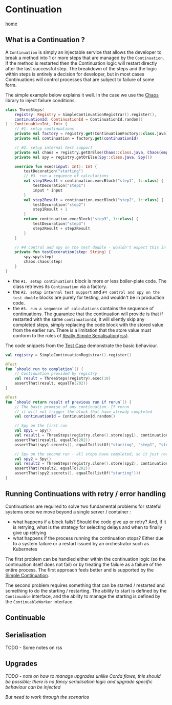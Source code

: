 # Continuation

[home](../README.md)

## What is a Continuation ?

A `Continuation` is simply an injectable service that allows the developer to break a method into 1 or more steps that
are managed by the `Continuation`. If the method is restarted then the Continuation logic will restart directly after
the last successful step. The breakdown of the steps and the logic within steps is entirely a decision for developer,
but in most cases Continuations will control processes that are subject to failure of some form.

The simple example below explains it well. In the case we use
the [Chaos](https://github.com/mycordaapp/commons/blob/master/docs/chaos.md) library to inject failure conditions.

```kotlin
class ThreeSteps(
    registry: Registry = SimpleContinuationRegistrar().register(),
    continuationId: ContinuationId = ContinuationId.random()
) : Continuable<Int, Int> {
    // #1. setup continuations
    private val factory = registry.get(ContinuationFactory::class.java)
    private val continuation = factory.get(continuationId)

    // #2. setup internal test support
    private val chaos = registry.getOrElse(Chaos::class.java, Chaos(emptyMap(), true))
    private val spy = registry.getOrElse(Spy::class.java, Spy())

    override fun exec(input: Int): Int {
        testDecoration("starting")
        // #3. run a sequence of calculations
        val step1Result = continuation.execBlock("step1", 1::class) {
            testDecoration("step1")
            input * input
        }
        val step2Result = continuation.execBlock("step2", 1::class) {
            testDecoration("step2")
            step1Result + 1
        }
        return continuation.execBlock("step3", 1::class) {
            testDecoration("step3")
            step2Result + step2Result
        }
    }

    // #4 control and spy on the test double - wouldn't expect this in real code
    private fun testDecoration(step: String) {
        spy.spy(step)
        chaos.chaos(step)
    }
}
```

* the `#1. setup continuations` block is more or less boiler-plate code. The class retrieves its `Continuation` via a
  factory.
* the `#2. setup internal test support` and `#4 control and spy on the test double` blocks are purely for testing, and
  wouldn't be in production code.
* the `#3. run a sequence of calculations` contains the sequence of continuations. The guarantee that the continuation
  will provide is that if restarted with the same `continuationId`, it will silently skip any completed steps, simply
  replacing the code block with the stored value from the earlier run. There is a limitation that the store value must
  conform to the rules
  of [Really Simple Serialisation(rss)](https://github.com/mycordaapp/really-simple-serialisation#readme).

The code snippets from the [Test Case](../impl/src/test/kotlin/mycorda/app/continuations/ContinuationScenarios.kt)
demonstrate the basic behaviour.

```kotlin
val registry = SimpleContinuationRegistrar().register()

@Test
fun `should run to completion`() {
    // Continuation provided by registry
    val result = ThreeSteps(registry).exec(10)
    assertThat(result, equalTo(202))
}

@Test
fun `should return result of previous run if rerun`() {
    // The basic promise of any continuation. If rerun
    // it will not trigger the block that have already completed
    val continuationId = ContinuationId.random()

    // Spy on the first run
    val spy1 = Spy()
    val result1 = ThreeSteps(registry.clone().store(spy1), continuationId).exec(10)
    assertThat(result1, equalTo(202))
    assertThat(spy1.secrets(), equalTo(listOf("starting", "step1", "step2", "step3")))

    // Spy on the second run - all steps have completed, so it just returns the result of step3
    val spy2 = Spy()
    val result2 = ThreeSteps(registry.clone().store(spy2), continuationId).exec(10)
    assertThat(result2, equalTo(202))
    assertThat(spy2.secrets(), equalTo(listOf("starting")))
}

```

## Running Continuations with retry / error handling

Continuations are required to solve two fundamental problems for stateful systems once we move beyond a single server /
container :

* what happens if a block fails? Should the code give up or retry? And, if it is retrying, what is the strategy for
  selecting delays and when to finally give up retrying
* what happens if the process running the continuation stops? Either due to a system failure or a restart issued by an
  orchestrator such as Kubernetes

The first problem can be handled either within the continuation logic (so the continuation itself does not fail)
or by treating the failure as a failure of the entire process. The first approach feels better and is supported by
the [Simple Continuation](./simple-continuation.md).

The second problem requires something that can be started / restarted and something to do the starting / restarting. The
ability to start is defined by the `Continuable` interface, and the ability to manage the starting is defined by
the `ContinuableWorker` interface.

## Continuable 




## Serialisation

TODO - Some notes on rss

## Upgrades

_TODO - note on how to manage upgrades unlike Corda flows, this should be possible; there is no fancy serialisation
logic and upgrade specific behaviour can be injected_

_But need to work through the scenarios_